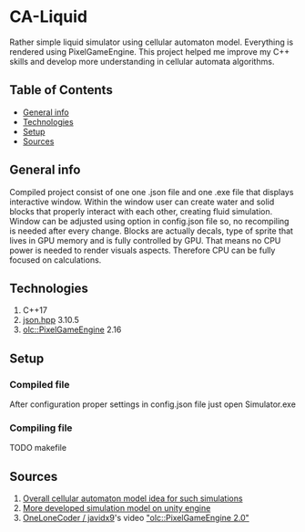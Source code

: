 # CA-Liquid
Rather simple liquid simulator using cellular automaton model. Everything is rendered using PixelGameEngine.
This project helped me improve my C++ skills and develop more understanding in cellular automata algorithms.

## Table of Contents
* [General info](#general-info)
* [Technologies](#technologies)
* [Setup](#setup)
* [Sources](#sources)

## General info
Compiled project consist of one one .json file and one .exe file that displays interactive window. Within the window user can create water and solid blocks that properly interact with each other,
creating fluid simulation. Window can be adjusted using option in config.json file so, no recompiling is needed after every change. Blocks are actually decals,
type of sprite that lives in GPU memory and is fully controlled by GPU. That means no CPU power is needed to render visuals aspects. Therefore CPU can be fully focused on calculations.

## Technologies
 1. C++17
 2. [json.hpp](https://github.com/nlohmann/json) 3.10.5
 3. [olc::PixelGameEngine](https://github.com/OneLoneCoder/olcPixelGameEngine) 2.16
 
 ## Setup
  ### Compiled file
   After configuration proper settings in config.json file just open Simulator.exe
  ### Compiling file
   TODO makefile
   
## Sources
1. [Overall cellular automaton model idea for such simulations](https://w-shadow.com/blog/2009/09/01/simple-fluid-simulation)
2. [More developed simulation model on unity engine](http://www.jgallant.com/2d-liquid-simulator-with-cellular-automaton-in-unity)
3. [OneLoneCoder / javidx9](https://github.com/OneLoneCoder)'s video ["olc::PixelGameEngine 2.0"](https://www.youtube.com/watch?v=8OfgGUGP4Vc)
